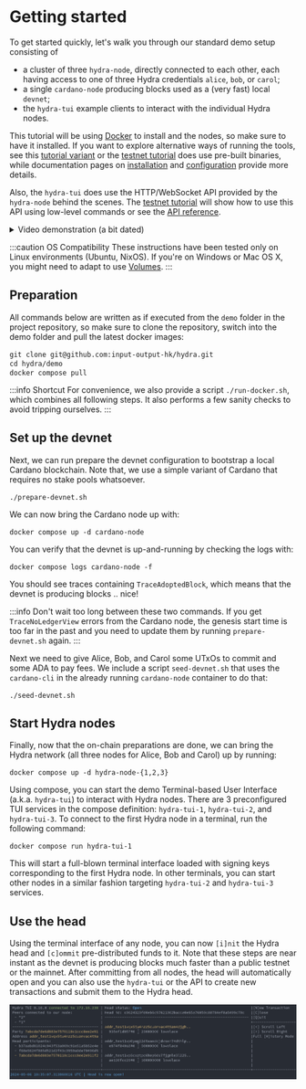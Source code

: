 # Getting started

To get started quickly, let's walk you through our standard demo setup consisting of 

- a cluster of three `hydra-node`, directly connected to each other, each having access to one of three Hydra credentials `alice`, `bob`, or `carol`;
- a single `cardano-node` producing blocks used as a (very fast) local `devnet`;
- the `hydra-tui` example clients to interact with the individual Hydra nodes.

This tutorial will be using [Docker](https://www.docker.com/get-started) to install and the nodes, so make sure to have it installed. If you want to explore alternative ways of running the tools, see this [tutorial variant](./getting-started-without-docker.md) or the [testnet tutorial](./tutorial/index.md) does use pre-built binaries, while documentation pages on [installation](./installation) and [configuration](./configuration) provide more details.

Also, the `hydra-tui` does use the HTTP/WebSocket API provided by the `hydra-node` behind the scenes. The [testnet tutorial](./tutorial/index.md) will show how to use this API using low-level commands or see the [API reference](/api-reference).

<details>
<summary>Video demonstration (a bit dated)</summary>

<iframe style={{width: '100%', height: '480px'}} src="https://www.youtube.com/embed/dJk5_kB3BM4" title="Hydra Head Demo" frameborder="0" allow="accelerometer; autoplay; clipboard-write; encrypted-media; gyroscope; picture-in-picture" allowfullscreen="true"></iframe>

</details>

:::caution OS Compatibility
These instructions have been tested only on Linux environments (Ubuntu, NixOS). If you're on Windows or Mac OS X, you might need to adapt to use [Volumes](https://docs.docker.com/storage/volumes/).
:::

## Preparation

All commands below are written as if executed from the `demo` folder in the project repository, so make sure to clone the repository, switch into the demo folder and pull the latest docker images:

```shell
git clone git@github.com:input-output-hk/hydra.git
cd hydra/demo
docker compose pull
```

:::info Shortcut
For convenience, we also provide a script `./run-docker.sh`, which combines all following steps. It also performs a few sanity checks to avoid tripping ourselves.
:::

## Set up the devnet

Next, we can run prepare the devnet configuration to bootstrap a local Cardano blockchain. Note that, we use a simple variant of Cardano that requires no stake pools whatsoever.

```shell
./prepare-devnet.sh
```

We can now bring the Cardano node up with:

```shell
docker compose up -d cardano-node
```

You can verify that the devnet is up-and-running by checking the logs with:
```shell
docker compose logs cardano-node -f
```

You should see traces containing `TraceAdoptedBlock`, which means that the devnet is producing blocks .. nice!

:::info
Don't wait too long between these two commands. If you get `TraceNoLedgerView` errors from the Cardano node, the genesis start time is too far in the past and you need to update them by running `prepare-devnet.sh` again.
:::

Next we need to give Alice, Bob, and Carol some UTxOs to commit and some ADA to pay fees. We include a script `seed-devnet.sh` that uses the `cardano-cli` in the already running `cardano-node` container to do that:

```shell
./seed-devnet.sh
```

## Start Hydra nodes

Finally, now that the on-chain preparations are done, we can bring the Hydra network (all three nodes for Alice, Bob and Carol) up by running:

```shell
docker compose up -d hydra-node-{1,2,3}
```

Using compose, you can start the demo Terminal-based User Interface (a.k.a. `hydra-tui`) to interact with Hydra nodes. There are 3 preconfigured TUI services in the compose definition: `hydra-tui-1`, `hydra-tui-2`, and `hydra-tui-3`. To connect to the first Hydra node in a terminal, run the following command:

```shell
docker compose run hydra-tui-1
```

This will start a full-blown terminal interface loaded with signing keys corresponding to the first Hydra node. In other terminals, you can start other nodes in a similar fashion targeting `hydra-tui-2` and `hydra-tui-3` services.

## Use the head

Using the terminal interface of any node, you can now `[i]nit` the Hydra head and `[c]ommit` pre-distributed funds to it. Note that these steps are near instant as the devnet is producing blocks much faster than a public testnet or the mainnet. After committing from all nodes, the head will automatically open and you can also use the `hydra-tui` or the API to create new transactions and submit them to the Hydra head.

![](./open-head.png)
